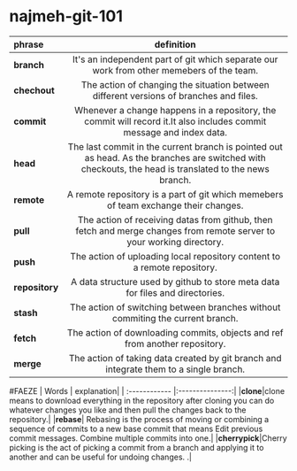 # najmeh-git-101
|  phrase   | definition
|     :------------  |:--------------:|
**branch**|It's an independent part of git which separate our work from other memebers of the team.|
**chechout**|The action of changing the situation between different versions of branches and files.|
**commit**|Whenever a change happens in a repository, the commit will record it.It also includes commit message and index data.|
**head**|The last commit in the current branch is pointed out as head. As the branches are switched with checkouts, the head is translated to the news branch.|
**remote**|A remote repository is a part of git which memebers of team exchange their changes.|
**pull**|The action of receiving datas from github, then fetch and merge changes from remote server to your working directory.|
**push**|The action of uploading local repository content to a remote repository.|
**repository**|A data structure used by github to store meta data for files and directories.|
**stash**|The action of switching between branches without commiting the current branch.|
**fetch**|The action of downloading commits, objects and ref from another repository.|
**merge**|The action of taking data created by git branch and integrate them to a single branch.|

#FAEZE
| Words | explanation|
| :------------ |:---------------:|
|**clone**|clone means to download everything in the repository after cloning you can do whatever changes you like and then pull the changes back to the repository.|
|**rebase**| Rebasing is the process of moving or combining a sequence of commits to a new base commit that  means Edit previous commit messages. Combine multiple commits into one.|
|**cherrypick**|Cherry picking is the act of picking a commit from a branch and applying it to another and can be useful for undoing changes. .|